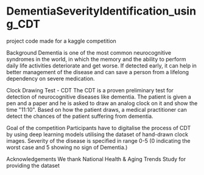 # DementiaSeverityIdentification_using_CDT
project code made for a kaggle competition



Background
Dementia is one of the most common neurocognitive syndromes in the world, in which the memory and the ability to perform daily life activities deteriorate and get worse.
If detected early, it can help in better management of the disease and can save a person from a lifelong dependency on severe medication.

Clock Drawing Test - CDT
The CDT is a proven preliminary test for detection of neurocognitive diseases like dementia. The patient is given a pen and a paper and he is asked to draw an analog clock on it and show the time "11:10". Based on how the patient draws, a medical practitioner can detect the chances of the patient suffering from dementia.

Goal of the competition
Participants have to digitalise the process of CDT by using deep learning models utilising the dataset of hand-drawn clock images. Severity of the disease is specified in range 0-5 (0 indicating the worst case and 5 showing no sign of Dementia.)

Acknowledgements
We thank National Health & Aging Trends Study for providing the dataset
